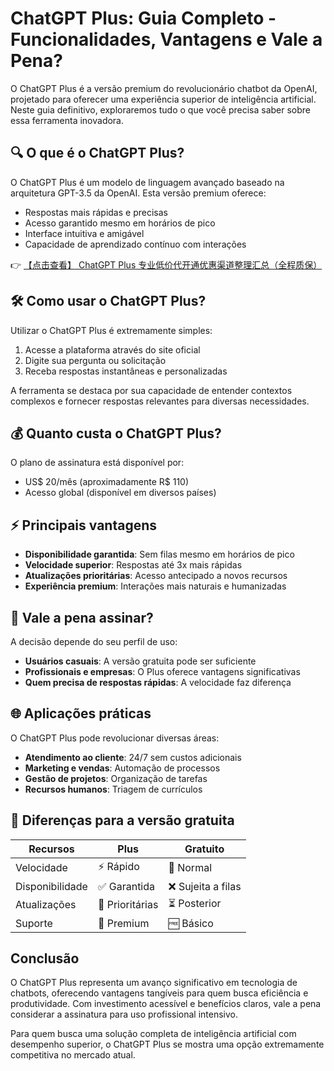 # ChatGPT Plus: Guia Completo - Funcionalidades, Vantagens e Vale a Pena?

O ChatGPT Plus é a versão premium do revolucionário chatbot da OpenAI, projetado para oferecer uma experiência superior de inteligência artificial. Neste guia definitivo, exploraremos tudo o que você precisa saber sobre essa ferramenta inovadora.

## 🔍 O que é o ChatGPT Plus?

O ChatGPT Plus é um modelo de linguagem avançado baseado na arquitetura GPT-3.5 da OpenAI. Esta versão premium oferece:

- Respostas mais rápidas e precisas
- Acesso garantido mesmo em horários de pico
- Interface intuitiva e amigável
- Capacidade de aprendizado contínuo com interações

👉 [【点击查看】 ChatGPT Plus 专业低价代开通优惠渠道整理汇总（全程质保）](https://bit.ly/DaiKai)

## 🛠️ Como usar o ChatGPT Plus?

Utilizar o ChatGPT Plus é extremamente simples:

1. Acesse a plataforma através do site oficial
2. Digite sua pergunta ou solicitação
3. Receba respostas instantâneas e personalizadas

A ferramenta se destaca por sua capacidade de entender contextos complexos e fornecer respostas relevantes para diversas necessidades.

## 💰 Quanto custa o ChatGPT Plus?

O plano de assinatura está disponível por:
- US$ 20/mês (aproximadamente R$ 110)
- Acesso global (disponível em diversos países)

## ⚡ Principais vantagens

- **Disponibilidade garantida**: Sem filas mesmo em horários de pico
- **Velocidade superior**: Respostas até 3x mais rápidas
- **Atualizações prioritárias**: Acesso antecipado a novos recursos
- **Experiência premium**: Interações mais naturais e humanizadas

## 🤔 Vale a pena assinar?

A decisão depende do seu perfil de uso:
- **Usuários casuais**: A versão gratuita pode ser suficiente
- **Profissionais e empresas**: O Plus oferece vantagens significativas
- **Quem precisa de respostas rápidas**: A velocidade faz diferença

## 🌐 Aplicações práticas

O ChatGPT Plus pode revolucionar diversas áreas:
- **Atendimento ao cliente**: 24/7 sem custos adicionais
- **Marketing e vendas**: Automação de processos
- **Gestão de projetos**: Organização de tarefas
- **Recursos humanos**: Triagem de currículos

## 🔄 Diferenças para a versão gratuita

| Recursos | Plus | Gratuito |
|----------|------|---------|
| Velocidade | ⚡ Rápido | 🐢 Normal |
| Disponibilidade | ✅ Garantida | ❌ Sujeita a filas |
| Atualizações | 🚀 Prioritárias | ⏳ Posterior |
| Suporte | 💎 Premium | 🆓 Básico |

## Conclusão

O ChatGPT Plus representa um avanço significativo em tecnologia de chatbots, oferecendo vantagens tangíveis para quem busca eficiência e produtividade. Com investimento acessível e benefícios claros, vale a pena considerar a assinatura para uso profissional intensivo.

Para quem busca uma solução completa de inteligência artificial com desempenho superior, o ChatGPT Plus se mostra uma opção extremamente competitiva no mercado atual.